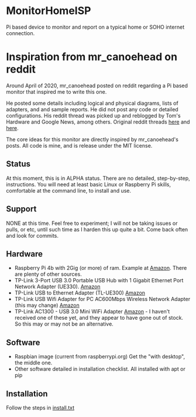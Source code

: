 # MonitorHomeISP

Pi based device to monitor and report on a typical home or SOHO internet connection. 

# Inspiration from mr_canoehead on reddit
Around April of 2020, mr_canoehead posted on reddit regarding a Pi based monitor that inspired me to write this one. 

He posted some details including logical and physical diagrams, lists of adapters, and and sample reports.  He did not post any code or detailed configurations.  His reddit thread was picked up and reblogged by Tom's Hardware and Google News, among others. Original reddit threads 
[here](https://www.reddit.com/r/raspberry_pi/comments/fqs1fj/a_network_performance_monitor_for_my_home_network/ "reddit/r/raspberry_pi")
and
[here](https://old.reddit.com/r/linux/comments/fq4s49/having_some_fun_with_network_namespaces_built_a/ "reddit/r/linux").

The core ideas for this monitor are directly inspired by mr_canoehead's posts.  All code is mine, and is release under the MIT license. 

## Status

At this moment, this is in ALPHA status.  There are no detailed, step-by-step, instructions. You will need at least basic Linux or Raspberry Pi skills, comfortable at the command line, to install and use. 

## Support
NONE at this time.  Feel free to experiment; I will not be taking issues or pulls, or etc, until such time as I harden this up quite a bit.  Come back often and look for commits. 

## Hardware
* Raspberry Pi 4b with 2Gig (or more) of ram.  Example at [Amazon](https://www.amazon.com/gp/product/B07V2B4W63).  There are plenty of other sources.
* TP-Link 3-Port USB 3.0 Portable USB Hub with 1 Gigabit Ethernet Port Network Adapter (UE330). [Amazon](https://www.amazon.com/gp/product/B01N9M32TA) 
* TP-Link USB to Ethernet Adapter (TL-UE300) [Amazon](https://www.amazon.com/gp/product/B00YUU3KC6)
* TP-Link USB Wifi Adapter for PC AC600Mbps Wireless Network Adapter (this may change) [Amazon](https://www.amazon.com/gp/product/B07P5PRK7J)
* TP-Link AC1300 - USB 3.0 Mini WiFi Adapter [Amazon](https://www.amazon.com/gp/product/B07P6N2TZH) - I haven't received one of these yet, and they appear to have gone out of stock.  So this may or may not be an alternative. 

## Software
* Raspbian image (current from raspberrypi.org)  Get the "with desktop", the middle one. 
* Other software detailed in installation checklist. All installed with apt or pip

## Installation
Follow the steps in [install.txt](https://github.com/DanalEstes/MonitorHomeISP/blob/master/install.txt)

